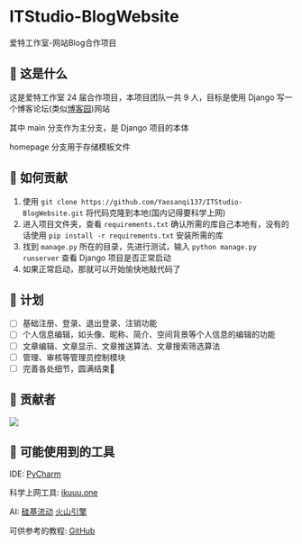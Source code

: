 # ITStudio-BlogWebsite

爱特工作室-网站Blog合作项目

## 🤔 这是什么

这是爱特工作室 24 届合作项目，本项目团队一共 9 人，目标是使用 Django 写一个博客论坛(类似[博客园](https://www.cnblogs.com/))网站

其中 main 分支作为主分支，是 Django 项目的本体

homepage 分支用于存储模板文件

## 🧐 如何贡献

1. 使用 `git clone https://github.com/Yaosanqi137/ITStudio-BlogWebsite.git` 将代码克隆到本地(国内记得要科学上网)
2. 进入项目文件夹，查看 `requirements.txt` 确认所需的库自己本地有，没有的话使用 `pip install -r requirements.txt` 安装所需的库
3. 找到 `manage.py` 所在的目录，先进行测试，输入 `python manage.py runserver` 查看 Django 项目是否正常启动
4. 如果正常启动，那就可以开始愉快地敲代码了

## 📕 计划

- [ ] 基础注册、登录、退出登录、注销功能
- [ ] 个人信息编辑，如头像、昵称、简介、空间背景等个人信息的编辑的功能
- [ ] 文章编辑、文章显示、文章推送算法、文章搜索筛选算法
- [ ] 管理、审核等管理员控制模块
- [ ] 完善各处细节，圆满结束🎉

## 🤝 贡献者

![](https://contrib.rocks/image?repo=Yaosanqi137/ITStudio-BlogWebsite)

## 🔨 可能使用到的工具

IDE: [PyCharm](https://www.jetbrains.com/pycharm/)

科学上网工具: [ikuuu.one](https://ikuuu.one)

AI: [硅基流动](https://cloud.siliconflow.cn/) [火山引擎](https://console.volcengine.com/)

可供参考的教程: [GitHub](https://github.com/stacklens/django_blog_tutorial)